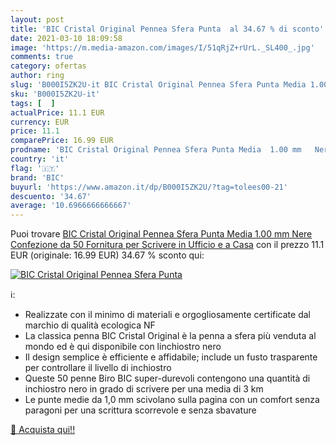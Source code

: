 ```yaml
---
layout: post
title: 'BIC Cristal Original Pennea Sfera Punta  al 34.67 % di sconto'
date: 2021-03-10 18:09:58
image: 'https://m.media-amazon.com/images/I/51qRjZ+rUrL._SL400_.jpg'
comments: true
category: ofertas
author: ring
slug: 'B000I5ZK2U-it BIC Cristal Original Pennea Sfera Punta Media 1.00 mm Nere...'
sku: 'B000I5ZK2U-it'
tags: [  ]
actualPrice: 11.1 EUR
currency: EUR
price: 11.1
comparePrice: 16.99 EUR
prodname: 'BIC Cristal Original Pennea Sfera Punta Media  1.00 mm   Nere  Confezione da 50  Fornitura per Scrivere in Ufficio e a Casa'
country: 'it'
flag: '🇮🇹'
brand: 'BIC'
buyurl: 'https://www.amazon.it/dp/B000I5ZK2U/?tag=tolees00-21'
descuento: '34.67'
average: '10.6966666666667'
---
```


Puoi trovare [BIC Cristal Original Pennea Sfera Punta Media  1.00 mm   Nere  Confezione da 50  Fornitura per Scrivere in Ufficio e a Casa](https://www.amazon.it/dp/B000I5ZK2U/?tag=tolees00-21) con il prezzo 11.1 EUR (originale: 16.99 EUR) 34.67 % sconto qui:

[![BIC Cristal Original Pennea Sfera Punta ](https://m.media-amazon.com/images/I/51qRjZ+rUrL._SL400_.jpg)](https://www.amazon.it/dp/B000I5ZK2U/?tag=tolees00-21)

ℹ️:

- Realizzate con il minimo di materiali e orgogliosamente certificate dal marchio di qualità ecologica NF
- La classica penna BIC Cristal Original è la penna a sfera più venduta al mondo ed è qui disponibile con linchiostro nero
- Il design semplice è efficiente e affidabile; include un fusto trasparente per controllare il livello di inchiostro
- Queste 50 penne Biro BIC super-durevoli contengono una quantità di inchiostro nero in grado di scrivere per una media di 3 km
- Le punte medie da 1,0 mm scivolano sulla pagina con un comfort senza paragoni per una scrittura scorrevole e senza sbavature

[🛒 Acquista qui!!](https://www.amazon.it/dp/B000I5ZK2U/?tag=tolees00-21)
